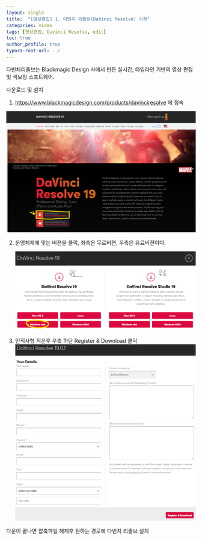 ```yaml
---
layout: single
title:  "[영상편집] 1. 다빈치 리졸브(DaVinci Resolve) 시작"
categories: video
tags: [영상편집, Davinci Resolve, edit]
toc: true
author_profile: true
typora-root-url: ../
---
```


다빈치리졸브는 Blackmagic Design 사에서 만든 실시간, 타임라인 기반의 영상 편집 및 색보정 소프트웨어.

다운로드 및 설치

1. https://www.blackmagicdesign.com/products/davinciresolve 에 접속    
	

<img src="/assets/images/2024-10-01-DR_1/DR다운1.png" alt="DR1다운1" style="zoom:80%;" />

2. 운영체제에 맞는 버젼을 클릭, 좌측은 무료버젼, 우측은 유료버젼이다.  

	![DR다운2](/assets/images/2024-10-01-DR_1/DR다운2.png)

  

3. 인적사항 적은후 우측 하단 Register & Download 클릭     
	![DR다운3](/assets/images/2024-10-01-DR_1/DR다운3.png)
	<br/>

다운이 끝나면 압축파일 해제후 원하는 경로에 다빈치 리졸브 설치
